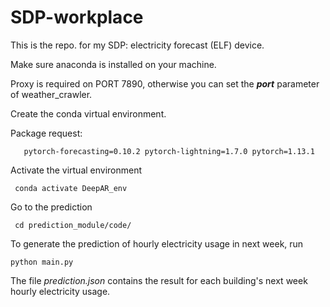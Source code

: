 # SDP-workplace

This is the repo. for my SDP: electricity forecast (ELF) device.

Make sure anaconda is installed on your machine.

Proxy is required on PORT 7890, otherwise you can set the _**port**_ parameter of weather_crawler.

Create the conda virtual environment.

Package request:

`   pytorch-forecasting=0.10.2 pytorch-lightning=1.7.0 pytorch=1.13.1`

Activate the virtual environment

` conda activate DeepAR_env`

Go to the prediction

` cd prediction_module/code/`

To generate the prediction of hourly electricity usage in next week, run

`python main.py`

The file _prediction.json_ contains the result for each building's next week hourly electricity usage.
